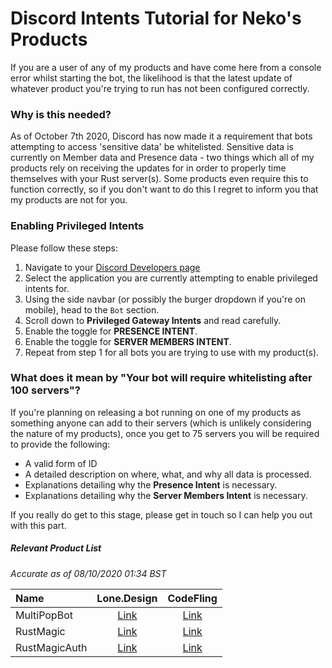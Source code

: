 # Discord Intents Tutorial for Neko's Products

If you are a user of any of my products and have come here from a console error whilst starting the bot, the likelihood is that the latest update of whatever product you're trying to run has not been configured correctly.

### Why is this needed?

As of October 7th 2020, Discord has now made it a requirement that bots attempting to access 'sensitive data' be whitelisted.
Sensitive data is currently on Member data and Presence data - two things which all of my products rely on receiving the updates for in order to properly time themselves with your Rust server(s). Some products even require this to function correctly, so if you don't want to do this I regret to inform you that my products are not for you.

### Enabling Privileged Intents

Please follow these steps:
1. Navigate to your [Discord Developers page](https://discord.com/developers/applications)
2. Select the application you are currently attempting to enable privileged intents for.
3. Using the side navbar (or possibly the burger dropdown if you're on mobile), head to the `Bot` section.
4. Scroll down to **Privileged Gateway Intents** and read carefully.
5. Enable the toggle for **PRESENCE INTENT**.
6. Enable the toggle for **SERVER MEMBERS INTENT**.
7. Repeat from step 1 for all bots you are trying to use with my product(s).

### What does it mean by "Your bot will require whitelisting after 100 servers"?
If you're planning on releasing a bot running on one of my products as something anyone can add to their servers (which is unlikely considering the nature of my products), once you get to 75 servers you will be required to provide the following:
- A valid form of ID
- A detailed description on where, what, and why all data is processed.
- Explanations detailing why the **Presence Intent** is necessary.
- Explanations detailing why the **Server Members Intent** is necessary.

If you really do get to this stage, please get in touch so I can help you out with this part.

##### Relevant Product List
*Accurate as of 08/10/2020 01:34 BST*

| Name          | Lone.Design   | CodeFling  |
|:------------- |:-------------:|:----------:|
| MultiPopBot   | [Link][1]     | [Link][4]  |
| RustMagic     | [Link][2]     | [Link][5]  |
| RustMagicAuth | [Link][3]     | [Link][6]  |

[1]: https://lone.design/product/discord-pop-bot/
[2]: https://lone.design/product/rust-magic-discord-bot/
[3]: https://lone.design/product/rust-magic-auth-rust-magic-extension/
[4]: https://codefling.com/files/file/184-discord-pop-bot/
[5]: https://codefling.com/files/file/220-rust-magic-discord-bot/
[6]: https://codefling.com/files/file/311-rust-magic-auth-rust-magic-extension/
